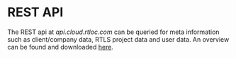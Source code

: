 # REST API

The REST api at *api.cloud.rtloc.com* can be queried for meta information such as client/company data, RTLS project data and user data. An overview can be found and downloaded [here](https://documenter.getpostman.com/view/7976630/S1a637Cc?version=latest).